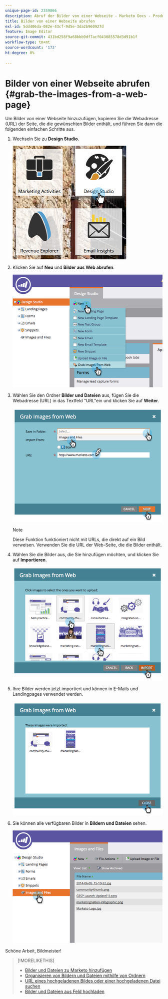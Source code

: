 ```yaml
---
unique-page-id: 2359866
description: Abruf der Bilder von einer Webseite - Marketo Docs - Produktdokumentation
title: Bilder von einer Webseite abrufen
exl-id: 5dd406da-082e-43cf-9d5e-3da2b960927d
feature: Image Editor
source-git-commit: 431bd258f9a68bbb9df7acf043085578d3d91b1f
workflow-type: tm+mt
source-wordcount: '173'
ht-degree: 0%

---
```


# Bilder von einer Webseite abrufen {#grab-the-images-from-a-web-page}

Um Bilder von einer Webseite hinzuzufügen, kopieren Sie die Webadresse (URL) der Seite, die die gewünschten Bilder enthält, und führen Sie dann die folgenden einfachen Schritte aus.

1. Wechseln Sie zu **Design Studio**.

   ![](assets/designstudio-2.png)

1. Klicken Sie auf **Neu** und **Bilder aus Web abrufen**.

   ![](assets/image2014-9-16-11-3a37-3a46.png)

1. Wählen Sie den Ordner **Bilder und Dateien** aus, fügen Sie die Webadresse (URL) in das Textfeld &quot;URL&quot;ein und klicken Sie auf **Weiter**.

   ![](assets/image2014-9-16-11-3a37-3a55.png)

   >[!NOTE]
   >
   >Diese Funktion funktioniert nicht mit URLs, die direkt auf ein Bild verweisen. Verwenden Sie die URL der Web-Seite, die die Bilder enthält.

1. Wählen Sie die Bilder aus, die Sie hinzufügen möchten, und klicken Sie auf **Importieren**.

   ![](assets/image2014-9-16-11-3a38-3a3.png)

1. Ihre Bilder werden jetzt importiert und können in E-Mails und Landingpages verwendet werden.

   ![](assets/image2014-9-16-11-3a38-3a9.png)

1. Sie können alle verfügbaren Bilder in **Bildern und Dateien** sehen.

   ![](assets/image2014-9-16-11-3a38-3a18.png)

Schöne Arbeit, Bildmeister!

>[!MORELIKETHIS]
>
>* [Bilder und Dateien zu Marketo hinzufügen](/help/marketo/product-docs/demand-generation/images-and-files/add-images-and-files-to-marketo.md)
>* [Organisieren von Bildern und Dateien mithilfe von Ordnern](/help/marketo/product-docs/demand-generation/images-and-files/organize-your-images-and-files-using-folders.md)
>* [URL eines hochgeladenen Bildes oder einer hochgeladenen Datei suchen](/help/marketo/product-docs/demand-generation/images-and-files/find-the-url-of-an-uploaded-image-or-file.md)
>* [Bilder und Dateien aus Feld hochladen](/help/marketo/product-docs/demand-generation/images-and-files/upload-images-and-files-from-box.md)
